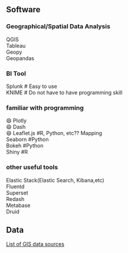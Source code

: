## Software
### Geographical/Spatial Data Analysis
QGIS  
Tableau  
Geopy  
Geopandas  

### BI Tool
Splunk  # Easy to use  
KNIME # Do not have to have programming skill

### familiar with programming
:smile: Plotly  
:smile: Dash  
:smile: Leaflet.js  #R, Python, etc?? Mapping  
Seaborn #Python  
Bokeh #Python  
Shiny #R  

### other useful tools
Elastic Stack(Elastic Search, Kibana,etc)  
Fluentd  
Superset  
Redash  
Metabase  
Druid  

## Data
[List of GIS data sources](https://en.wikipedia.org/wiki/List_of_GIS_data_sources)
